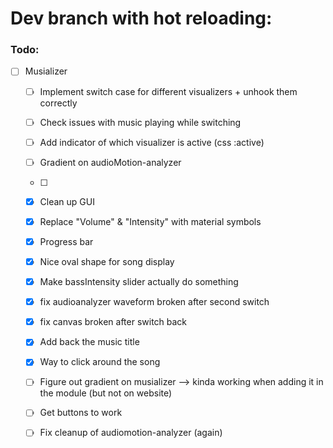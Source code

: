 # Dev branch with hot reloading:

### Todo:
- [ ] Musializer


    - [ ] Implement switch case for different visualizers + unhook them correctly
    - [ ] Check issues with music playing while switching
    - [ ] Add indicator of which visualizer is active (css :active)
    - [ ] Gradient on audioMotion-analyzer
    - [ ] 
    

    - [x] Clean up GUI
    - [x] Replace "Volume" & "Intensity" with material symbols
    - [x] Progress bar
    - [x] Nice oval shape for song display
    - [x] Make bassIntensity slider actually do something 
    - [x] fix audioanalyzer waveform broken after second switch
    - [x] fix canvas broken after switch back
    - [x] Add back the music title

    - [x] Way to click around the song
    - [ ] Figure out gradient on musializer
        --> kinda working when adding it in the module (but not on website)


    - [ ] Get buttons to work
    - [ ] Fix cleanup of audiomotion-analyzer (again)